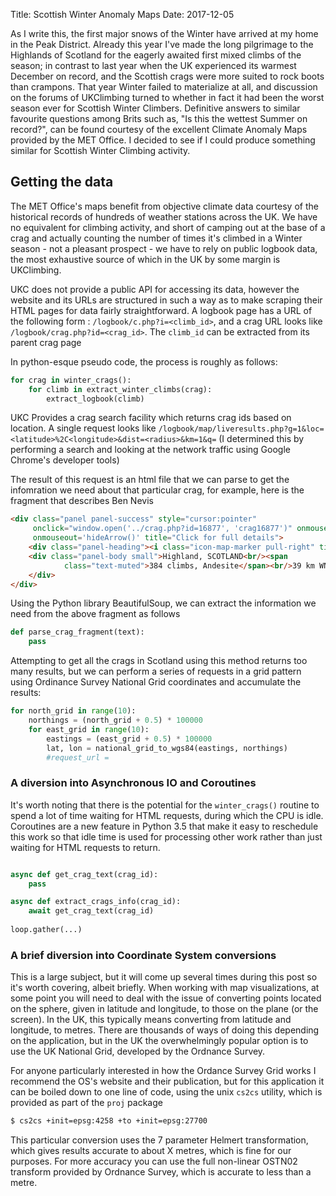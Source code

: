 Title: Scottish Winter Anomaly Maps
Date: 2017-12-05

As I write this, the first major snows of the Winter have arrived at my home in the Peak District. Already this year I've
made the long pilgrimage to the Highlands of Scotland for the eagerly awaited first mixed climbs of the season; in contrast to last year
when the UK experienced its warmest December on record, and the Scottish crags were more suited to rock boots than crampons.
That year Winter failed to materialize at all, and discussion on the forums of UKClimbing turned to whether in fact it
had been the worst season ever for Scottish Winter Climbers. Definitive answers to similar favourite questions among Brits
such as, "Is this the wettest Summer on record?", can be found courtesy of the excellent Climate Anomaly Maps provided by
the MET Office. I decided to see if I could produce something similar for Scottish Winter Climbing activity.

## Getting the data

The MET Office's maps benefit from objective climate data courtesy of the historical records of hundreds of weather stations
across the UK. We have no equivalent for climbing activity, and short of camping out at the base of a crag and actually counting
the number of times it's climbed in a Winter season - not a pleasant prospect - we have to rely on public logbook data,
the most exhaustive source of which in the UK by some margin is UKClimbing.

UKC does not provide a public API for accessing its data, however the website and its URLs are structured in such a way
as to make scraping their HTML pages for data fairly straightforward. A logbook page has a URL of the following form : 
`/logbook/c.php?i=<climb_id>`, and a crag URL looks like `/logbook/crag.php?id=<crag_id>`. The `climb_id` can be extracted
from its parent crag page

In python-esque pseudo code, the process is roughly as follows:

```python
for crag in winter_crags():
    for climb in extract_winter_climbs(crag):
        extract_logbook(climb)
```

UKC Provides a crag search facility which returns crag ids based on location. A single request looks like
`/logbook/map/liveresults.php?g=1&loc=<latitude>%2C<longitude>&dist=<radius>&km=1&q=` 
(I determined this by performing a search and looking at the network traffic using Google Chrome's developer tools)

The result of this request is an html file that we can parse to get the infomration we need about that particular crag,
for example, here is the fragment that describes Ben Nevis

```html
<div class="panel panel-success" style="cursor:pointer"
     onclick="window.open('../crag.php?id=16877', 'crag16877')" onmouseover='showArrow(-5.004,56.797)'
     onmouseout='hideArrow()' title="Click for full details">
    <div class="panel-heading"><i class="icon-map-marker pull-right" title="Crag"></i>Ben Nevis</div>
    <div class="panel-body small">Highland, SCOTLAND<br/><span
            class="text-muted">384 climbs, Andesite</span><br/>39 km WNW
    </div>
</div>

```

Using the Python library BeautifulSoup, we can extract the information we need from the above fragment as follows
```python
def parse_crag_fragment(text):
    pass
```

Attempting to get all the crags in Scotland using this method returns too many results, but we can perform
a series of requests in a grid pattern using Ordinance Survey National Grid coordinates and accumulate the results:

```python
for north_grid in range(10):
    northings = (north_grid + 0.5) * 100000
    for east_grid in range(10):
        eastings = (east_grid + 0.5) * 100000
        lat, lon = national_grid_to_wgs84(eastings, northings)
        #request_url = 
```

### A diversion into Asynchronous IO and Coroutines

It's worth noting that there is the potential for the `winter_crags()` routine to spend a lot of time waiting for HTML
requests, during which the CPU is idle. Coroutines are a new feature in Python 3.5 that make it easy to reschedule this 
work so that idle time is used for processing other work rather than just waiting for HTML requests to return.

```python

async def get_crag_text(crag_id):
    pass

async def extract_crags_info(crag_id):
    await get_crag_text(crag_id)
    
loop.gather(...)
```

### A brief diversion into Coordinate System conversions

This is a large subject, but it will come up several times during this post so it's worth covering, albeit briefly. When
working with map visualizations, at some point you will need to deal with the issue
of converting points located on the sphere, given in latitude and longitude, to those on the plane (or the screen). In the UK,
this typically means converting from latitude and longitude, to metres. There are thousands of ways of doing this depending on the
application, but in the UK the overwhelmingly popular option is to use the UK National Grid, developed by the Ordnance Survey.

For anyone particularly interested in how the Ordance Survey Grid works I recommend the OS's website and their publication,
but for this application it can be boiled down to one line of code, using the unix `cs2cs` utility,
which is provided as part of the `proj` package

```sh
$ cs2cs +init=epsg:4258 +to +init=epsg:27700
```

This particular conversion uses the 7 parameter Helmert transformation, which gives results accurate to about X metres,
which is fine for our purposes. For more accuracy you can use the full non-linear OSTN02 transform provided by Ordnance
Survey, which is accurate to less than a metre.